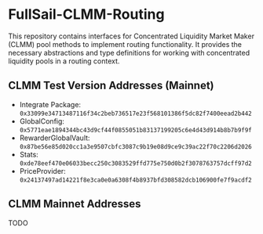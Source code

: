 # FullSail-CLMM-Routing

This repository contains interfaces for Concentrated Liquidity Market Maker (CLMM) pool methods to implement routing functionality. It provides the necessary abstractions and type definitions for working with concentrated liquidity pools in a routing context.

## CLMM Test Version Addresses (Mainnet)

- Integrate Package: `0x33099e34713487116f34c2beb736517e23f568101386f5dc82f7400eead2b442`
- GlobalConfig: `0x5771eae1894344bc43d9cf44f0855051b83137199205c6e4d43d914b8b7b9f9f`
- RewarderGlobalVault: `0x87be56e85d020cc1a3e9507cbfc3087c9b19e08d9ce9c39ac22f70c2206d2026`
- Stats: `0xde78eef470e06033becc250c3083529ffd775e750d0b2f3078763757dcff97d2`
- PriceProvider: `0x24137497ad14221f8e3ca0e0a6308f4b8937bfd308582dcb106900fe7f9acdf2`

## CLMM Mainnet Addresses

TODO